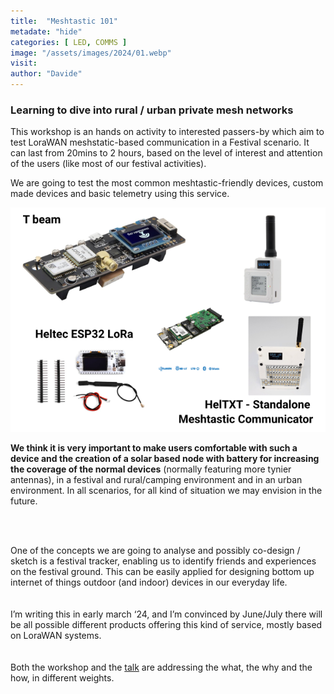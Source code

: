 ```yaml
---
title:  "Meshtastic 101"
metadate: "hide"
categories: [ LED, COMMS ]
image: "/assets/images/2024/01.webp"
visit:
author: "Davide"
---
```



<h3>
Learning to dive into rural / urban private mesh networks
</h3>
<p>This workshop is an hands on activity to interested passers-by which aim to test LoraWAN meshstatic-based communication in a Festival scenario. It can last from 20mins to 2 hours, based on the level of interest and attention of the users (like most of our festival activities). 

We are going to test the most common meshtastic-friendly devices, custom made devices and basic telemetry using this service. 
</p>
<p align="center">
  <img src="https://github.com/vongomben/lutopia/blob/main/assets/images/2024/Meshtastic-01.png?raw=true" alt="some of the meshtastic devices buyable in March '24">
</p>

<p>
<strong>We think it is very important to make users comfortable with such a device and the creation of a solar based node with battery for increasing the coverage of the normal devices</strong> (normally featuring more tynier antennas), in a festival and rural/camping environment and in an urban environment. In all scenarios, for all kind of situation we may envision in the future.   

<br><br>

 One of the concepts we are going to analyse and possibly co-design / sketch is a festival tracker, enabling us to identify friends and experiences on the festival ground. This can be easily applied for designing bottom up internet of things outdoor (and indoor) devices in our everyday life. <br>
<br><br>
I’m writing this in early march ‘24, and I’m convinced by June/July there will be all possible different products offering this kind of service, mostly based on LoraWAN systems. <br>
<br><br>
Both the workshop and the <a href="https://vongomben.github.io/lutopia/Ozora-2024-2024-festival-talk/" target="_blank">talk</a>  are addressing the what, the why and the how, in different weights.  <br>




</p>